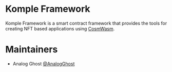 # Komple Framework

Komple Framework is a smart contract framework that provides the tools for creating NFT based applications using [CosmWasm](https://cosmwasm.com).

# Maintainers

- Analog Ghost [@AnalogGhost](https://github.com/AnalogGhost)
